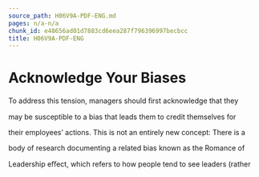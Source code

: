 ```yaml
---
source_path: H06V9A-PDF-ENG.md
pages: n/a-n/a
chunk_id: e48656ad01d7883cd6eea287f796396997becbcc
title: H06V9A-PDF-ENG
---
```

# Acknowledge Your Biases

To address this tension, managers should ﬁrst acknowledge that they

may be susceptible to a bias that leads them to credit themselves for

their employees’ actions. This is not an entirely new concept: There is a

body of research documenting a related bias known as the Romance of

Leadership eﬀect, which refers to how people tend to see leaders (rather
